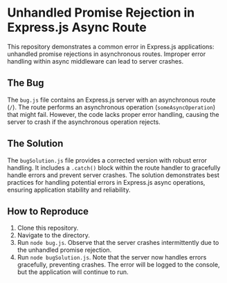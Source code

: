 # Unhandled Promise Rejection in Express.js Async Route

This repository demonstrates a common error in Express.js applications: unhandled promise rejections in asynchronous routes.  Improper error handling within async middleware can lead to server crashes.

## The Bug

The `bug.js` file contains an Express.js server with an asynchronous route (`/`).  The route performs an asynchronous operation (`someAsyncOperation`) that might fail. However, the code lacks proper error handling, causing the server to crash if the asynchronous operation rejects.

## The Solution

The `bugSolution.js` file provides a corrected version with robust error handling.  It includes a `.catch()` block within the route handler to gracefully handle errors and prevent server crashes.  The solution demonstrates best practices for handling potential errors in Express.js async operations, ensuring application stability and reliability.

## How to Reproduce

1. Clone this repository.
2. Navigate to the directory.
3. Run `node bug.js`.  Observe that the server crashes intermittently due to the unhandled promise rejection. 
4. Run `node bugSolution.js`. Note that the server now handles errors gracefully, preventing crashes.  The error will be logged to the console, but the application will continue to run.